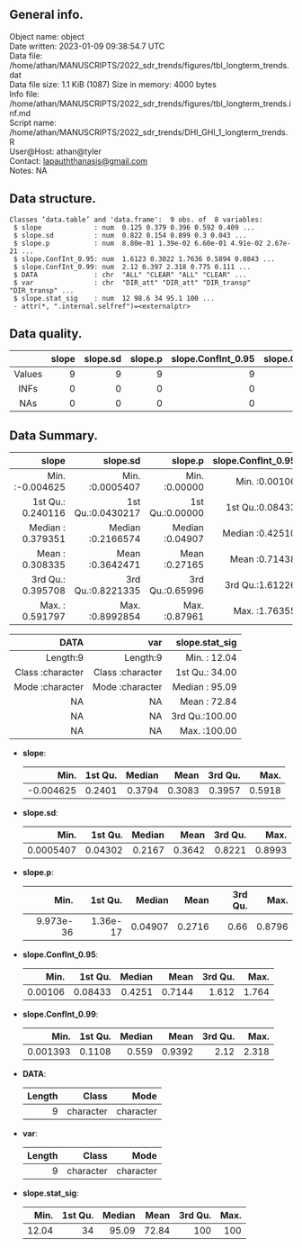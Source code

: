 <!-- This is a markdown file. -->


 General info.
---------------

Object name:    object      
Date written:   2023-01-09 09:38:54.7 UTC  
Data file:      /home/athan/MANUSCRIPTS/2022_sdr_trends/figures/tbl_longterm_trends.dat      
Data file size: 1.1 KiB (1087) 
Size in memory: 4000 bytes      
Info file:      /home/athan/MANUSCRIPTS/2022_sdr_trends/figures/tbl_longterm_trends.inf.md      
Script name:    /home/athan/MANUSCRIPTS/2022_sdr_trends/DHI_GHI_1_longterm_trends.R      
User@Host:      athan@tyler   
Contact:        <lapauththanasis@gmail.com>      
Notes:          NA      


 Data structure.
-----------------

```
Classes ‘data.table’ and 'data.frame':	9 obs. of  8 variables:
 $ slope             : num  0.125 0.379 0.396 0.592 0.409 ...
 $ slope.sd          : num  0.822 0.154 0.899 0.3 0.043 ...
 $ slope.p           : num  8.80e-01 1.39e-02 6.60e-01 4.91e-02 2.67e-21 ...
 $ slope.ConfInt_0.95: num  1.6123 0.3022 1.7636 0.5894 0.0843 ...
 $ slope.ConfInt_0.99: num  2.12 0.397 2.318 0.775 0.111 ...
 $ DATA              : chr  "ALL" "CLEAR" "ALL" "CLEAR" ...
 $ var               : chr  "DIR_att" "DIR_att" "DIR_transp" "DIR_transp" ...
 $ slope.stat_sig    : num  12 98.6 34 95.1 100 ...
 - attr(*, ".internal.selfref")=<externalptr> 
```


 Data quality.
---------------

| &nbsp; | slope | slope.sd | slope.p | slope.ConfInt_0.95 | slope.ConfInt_0.99 | DATA | var | slope.stat_sig |
|:------:|------:|---------:|--------:|-------------------:|-------------------:|-----:|----:|---------------:|
| Values |     9 |        9 |       9 |                  9 |                  9 |    0 |   0 |              9 |
|  INFs  |     0 |        0 |       0 |                  0 |                  0 |    0 |   0 |              0 |
|  NAs   |     0 |        0 |       0 |                  0 |                  0 |    0 |   0 |              0 |


 Data Summary.
---------------

|             slope |          slope.sd |         slope.p | slope.ConfInt_0.95 | slope.ConfInt_0.99 |
|------------------:|------------------:|----------------:|-------------------:|-------------------:|
| Min.   :-0.004625 | Min.   :0.0005407 | Min.   :0.00000 |    Min.   :0.00106 |   Min.   :0.001393 |
| 1st Qu.: 0.240116 | 1st Qu.:0.0430217 | 1st Qu.:0.00000 |    1st Qu.:0.08433 |   1st Qu.:0.110838 |
| Median : 0.379351 | Median :0.2166574 | Median :0.04907 |    Median :0.42510 |   Median :0.559015 |
| Mean   : 0.308335 | Mean   :0.3642471 | Mean   :0.27165 |    Mean   :0.71438 |   Mean   :0.939211 |
| 3rd Qu.: 0.395708 | 3rd Qu.:0.8221335 | 3rd Qu.:0.65996 |    3rd Qu.:1.61226 |   3rd Qu.:2.119548 |
| Max.   : 0.591797 | Max.   :0.8992854 | Max.   :0.87961 |    Max.   :1.76355 |   Max.   :2.318453 |

 

|             DATA |              var | slope.stat_sig |
|-----------------:|-----------------:|---------------:|
|         Length:9 |         Length:9 | Min.   : 12.04 |
| Class :character | Class :character | 1st Qu.: 34.00 |
| Mode  :character | Mode  :character | Median : 95.09 |
|               NA |               NA | Mean   : 72.84 |
|               NA |               NA | 3rd Qu.:100.00 |
|               NA |               NA | Max.   :100.00 |



  * **slope**:


    |      Min. | 1st Qu. | Median |   Mean | 3rd Qu. |   Max. |
    |----------:|--------:|-------:|-------:|--------:|-------:|
    | -0.004625 |  0.2401 | 0.3794 | 0.3083 |  0.3957 | 0.5918 |

  * **slope.sd**:


    |      Min. | 1st Qu. | Median |   Mean | 3rd Qu. |   Max. |
    |----------:|--------:|-------:|-------:|--------:|-------:|
    | 0.0005407 | 0.04302 | 0.2167 | 0.3642 |  0.8221 | 0.8993 |

  * **slope.p**:


    |      Min. |  1st Qu. |  Median |   Mean | 3rd Qu. |   Max. |
    |----------:|---------:|--------:|-------:|--------:|-------:|
    | 9.973e-36 | 1.36e-17 | 0.04907 | 0.2716 |    0.66 | 0.8796 |

  * **slope.ConfInt_0.95**:


    |    Min. | 1st Qu. | Median |   Mean | 3rd Qu. |  Max. |
    |--------:|--------:|-------:|-------:|--------:|------:|
    | 0.00106 | 0.08433 | 0.4251 | 0.7144 |   1.612 | 1.764 |

  * **slope.ConfInt_0.99**:


    |     Min. | 1st Qu. | Median |   Mean | 3rd Qu. |  Max. |
    |---------:|--------:|-------:|-------:|--------:|------:|
    | 0.001393 |  0.1108 |  0.559 | 0.9392 |    2.12 | 2.318 |

  * **DATA**:


    | Length |     Class |      Mode |
    |-------:|----------:|----------:|
    |      9 | character | character |

  * **var**:


    | Length |     Class |      Mode |
    |-------:|----------:|----------:|
    |      9 | character | character |

  * **slope.stat_sig**:


    |  Min. | 1st Qu. | Median |  Mean | 3rd Qu. | Max. |
    |------:|--------:|-------:|------:|--------:|-----:|
    | 12.04 |      34 |  95.09 | 72.84 |     100 |  100 |


<!-- end of list -->


